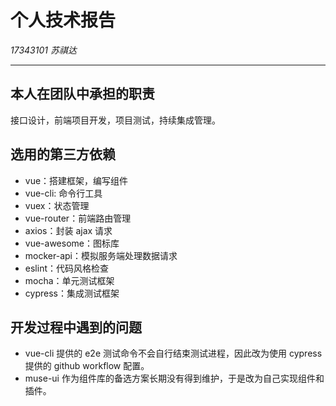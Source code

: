 # 个人技术报告
*17343101 苏祺达*

---

## 本人在团队中承担的职责
接口设计，前端项目开发，项目测试，持续集成管理。

## 选用的第三方依赖

* vue：搭建框架，编写组件
* vue-cli: 命令行工具
* vuex：状态管理
* vue-router：前端路由管理
* axios：封装 ajax 请求
* vue-awesome：图标库
* mocker-api：模拟服务端处理数据请求
* eslint：代码风格检查
* mocha：单元测试框架
* cypress：集成测试框架

## 开发过程中遇到的问题

* vue-cli 提供的 e2e 测试命令不会自行结束测试进程，因此改为使用 cypress 提供的 github workflow 配置。
* muse-ui 作为组件库的备选方案长期没有得到维护，于是改为自己实现组件和插件。